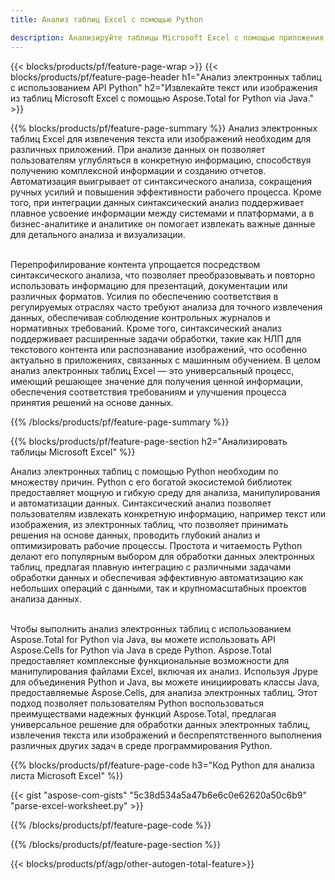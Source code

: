 ```yaml
---
title: Анализ таблиц Excel с помощью Python 

description: Анализируйте таблицы Microsoft Excel с помощью приложения Python. Извлекайте текст или изображения с легкостью.
---
```


{{< blocks/products/pf/feature-page-wrap >}}
{{< blocks/products/pf/feature-page-header h1="Анализ электронных таблиц с использованием API Python" h2="Извлекайте текст или изображения из таблиц Microsoft Excel с помощью Aspose.Total for Python via Java." >}}

{{% blocks/products/pf/feature-page-summary %}}
Анализ электронных таблиц Excel для извлечения текста или изображений необходим для различных приложений. При анализе данных он позволяет пользователям углубляться в конкретную информацию, способствуя получению комплексной информации и созданию отчетов. Автоматизация выигрывает от синтаксического анализа, сокращения ручных усилий и повышения эффективности рабочего процесса. Кроме того, при интеграции данных синтаксический анализ поддерживает плавное усвоение информации между системами и платформами, а в бизнес-аналитике и аналитике он помогает извлекать важные данные для детального анализа и визуализации. <br /><br />

Перепрофилирование контента упрощается посредством синтаксического анализа, что позволяет преобразовывать и повторно использовать информацию для презентаций, документации или различных форматов. Усилия по обеспечению соответствия в регулируемых отраслях часто требуют анализа для точного извлечения данных, обеспечивая соблюдение контрольных журналов и нормативных требований. Кроме того, синтаксический анализ поддерживает расширенные задачи обработки, такие как НЛП для текстового контента или распознавание изображений, что особенно актуально в приложениях, связанных с машинным обучением. В целом анализ электронных таблиц Excel — это универсальный процесс, имеющий решающее значение для получения ценной информации, обеспечения соответствия требованиям и улучшения процесса принятия решений на основе данных.

{{% /blocks/products/pf/feature-page-summary  %}}


{{% blocks/products/pf/feature-page-section  h2="Анализировать таблицы Microsoft Excel" %}}

Анализ электронных таблиц с помощью Python необходим по множеству причин. Python с его богатой экосистемой библиотек предоставляет мощную и гибкую среду для анализа, манипулирования и автоматизации данных. Синтаксический анализ позволяет пользователям извлекать конкретную информацию, например текст или изображения, из электронных таблиц, что позволяет принимать решения на основе данных, проводить глубокий анализ и оптимизировать рабочие процессы. Простота и читаемость Python делают его популярным выбором для обработки данных электронных таблиц, предлагая плавную интеграцию с различными задачами обработки данных и обеспечивая эффективную автоматизацию как небольших операций с данными, так и крупномасштабных проектов анализа данных.<br /><br />

Чтобы выполнить анализ электронных таблиц с использованием Aspose.Total for Python via Java, вы можете использовать API Aspose.Cells for Python via Java в среде Python. Aspose.Total предоставляет комплексные функциональные возможности для манипулирования файлами Excel, включая их анализ. Используя Jpype для объединения Python и Java, вы можете инициировать классы Java, предоставляемые Aspose.Cells, для анализа электронных таблиц. Этот подход позволяет пользователям Python воспользоваться преимуществами надежных функций Aspose.Total, предлагая универсальное решение для обработки данных электронных таблиц, извлечения текста или изображений и беспрепятственного выполнения различных других задач в среде программирования Python.

{{% blocks/products/pf/feature-page-code h3="Код Python для анализа листа Microsoft Excel" %}}

{{< gist "aspose-com-gists" "5c38d534a5a47b6e6c0e62620a50c6b9" "parse-excel-worksheet.py" >}}

{{% /blocks/products/pf/feature-page-code  %}}

{{% /blocks/products/pf/feature-page-section %}}

{{< blocks/products/pf/agp/other-autogen-total-feature>}}
